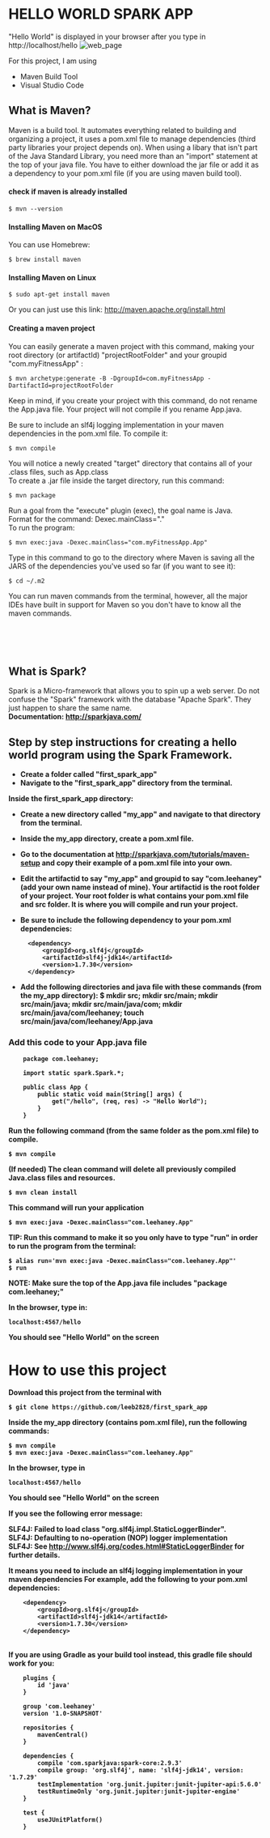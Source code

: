 # HELLO WORLD SPARK APP

"Hello World" is displayed in your browser after you type in http://localhost/hello 
![web_page](webpage.png)

For this project, I am using
- Maven Build Tool
- Visual Studio Code

## What is Maven?
Maven is a build tool. It automates everything related to building and organizing a project, it uses a pom.xml file to manage 
dependencies (third party libraries your project depends on). When using a libary that isn't part of the Java Standard Library, you
need more than an "import" statement at the top of your java file. You have to either download the jar file or add it as a dependency 
to your pom.xml file (if you are using maven build tool). 

#### check if maven is already installed
```
$ mvn --version
```

#### Installing Maven on MacOS
You can use Homebrew:
```
$ brew install maven
```
#### Installing Maven on Linux
```
$ sudo apt-get install maven
```
Or you can just use this link: http://maven.apache.org/install.html 

#### Creating a maven project
You can easily generate a maven project with this command, making your root directory (or artifactId) "projectRootFolder" and your groupid "com.myFitnessApp" :
```
$ mvn archetype:generate -B -DgroupId=com.myFitnessApp -DartifactId=projectRootFolder
```
Keep in mind, if you create your project with this command, do not rename the App.java file. Your project will not compile if you rename App.java.<br />

Be sure to include an slf4j logging implementation in your maven dependencies in the pom.xml file. To compile it:
```
$ mvn compile
```
You will notice a newly created "target" directory that contains all of your .class files, such as App.class <br />
To create a .jar file inside the target directory, run this command:
```
$ mvn package
```
Run a goal from the "execute" plugin (exec), the goal name is Java. <br />
Format for the command: Dexec.mainClass="<groupId>.<className>" <br />
To run the program:
```
$ mvn exec:java -Dexec.mainClass="com.myFitnessApp.App"
```
Type in this command to go to the directory where Maven is saving all the JARS of the dependencies you've used so far (if you want to see it):
```
$ cd ~/.m2
```
You can run maven commands from the terminal, however, all the major IDEs have built in support for Maven so you don't have to know all the maven commands. <br />

<br />
<br />
<br />

## What is Spark?
Spark is a Micro-framework that allows you to spin up a web server. Do not confuse the "Spark" framework with the database "Apache Spark".
They just happen to share the same name.<br />
<b>Documentation<b>: http://sparkjava.com/ 

## Step by step instructions for creating a hello world program using the Spark Framework.

- Create a folder called "first_spark_app"
- Navigate to the "first_spark_app" directory from the terminal.

Inside the first_spark_app directory:
- Create a new directory called "my_app" and navigate to that directory from the terminal.
- Inside the my_app directory, create a pom.xml file.

- Go to the documentation at http://sparkjava.com/tutorials/maven-setup and copy their example of a pom.xml file into your own. 

- Edit the artifactid to say "my_app" and groupid to say "com.leehaney" (add your own name instead of mine). Your artifactid is the root folder of your project. Your root
folder is what contains your pom.xml file and src folder. It is where you will compile
and run your project.

- Be sure to include the following dependency to your pom.xml dependencies:

        <dependency>
            <groupId>org.slf4j</groupId>
            <artifactId>slf4j-jdk14</artifactId>
            <version>1.7.30</version>
        </dependency>


- Add the following directories and java file with these commands (from the my_app directory):
$ mkdir src; mkdir src/main; mkdir src/main/java; mkdir src/main/java/com; mkdir src/main/java/com/leehaney; touch src/main/java/com/leehaney/App.java

### Add this code to your App.java file
        package com.leehaney;

        import static spark.Spark.*;

        public class App {
            public static void main(String[] args) {
                get("/hello", (req, res) -> "Hello World");
            }
        }

Run the following command (from the same folder as the pom.xml file) to compile.
```
$ mvn compile
```
(If needed) The clean command will delete all previously compiled Java.class files and resources.
```
$ mvn clean install
```
This command will run your application
```
$ mvn exec:java -Dexec.mainClass="com.leehaney.App"
```

TIP: Run this command to make it so you only have to type "run" in order to run the program from the terminal:
```
$ alias run='mvn exec:java -Dexec.mainClass="com.leehaney.App"' 
$ run 
```
NOTE: Make sure the top of the App.java file includes "package com.leehaney;" <br />


In the browser, type in: 
```
localhost:4567/hello
```
You should see "Hello World" on the screen

# How to use this project
Download this project from the terminal with 
```
$ git clone https://github.com/leeb2828/first_spark_app 
```
Inside the my_app directory (contains pom.xml file), run the following commands:
```
$ mvn compile
$ mvn exec:java -Dexec.mainClass="com.leehaney.App"
```
In the browser, type in 
```
localhost:4567/hello 
```
You should see "Hello World" on the screen


If you see the following error message:

SLF4J: Failed to load class "org.slf4j.impl.StaticLoggerBinder".<br>
SLF4J: Defaulting to no-operation (NOP) logger implementation<br>
SLF4J: See http://www.slf4j.org/codes.html#StaticLoggerBinder for further details.<br>

It means you need to include an slf4j logging implementation in your maven dependencies
For example, add the following to your pom.xml dependencies:

        <dependency>
            <groupId>org.slf4j</groupId>
            <artifactId>slf4j-jdk14</artifactId>
            <version>1.7.30</version>
        </dependency>
        
<br />
If you are using Gradle as your build tool instead, this gradle file should work for you: <br />

        plugins {
            id 'java'
        }

        group 'com.leehaney'
        version '1.0-SNAPSHOT'

        repositories {
            mavenCentral()
        }

        dependencies {
            compile 'com.sparkjava:spark-core:2.9.3'
            compile group: 'org.slf4j', name: 'slf4j-jdk14', version: '1.7.29'
            testImplementation 'org.junit.jupiter:junit-jupiter-api:5.6.0'
            testRuntimeOnly 'org.junit.jupiter:junit-jupiter-engine'
        }

        test {
            useJUnitPlatform()
        }

